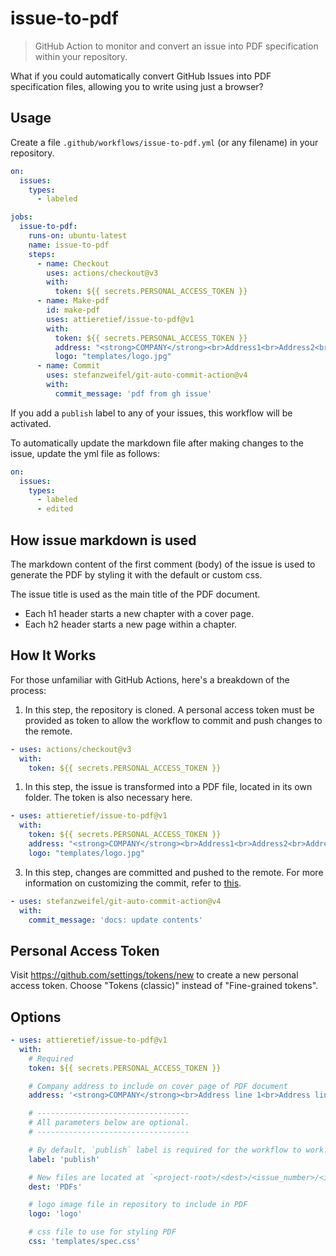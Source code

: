 # issue-to-pdf
> GitHub Action to monitor and convert an issue into PDF specification within your repository.

What if you could automatically convert GitHub Issues into PDF specification files, allowing you to write using just a browser?

## Usage

Create a file `.github/workflows/issue-to-pdf.yml` (or any filename) in your repository.

```yml
on:
  issues:
    types:
      - labeled

jobs:
  issue-to-pdf:
    runs-on: ubuntu-latest
    name: issue-to-pdf
    steps:
      - name: Checkout
        uses: actions/checkout@v3
        with:
          token: ${{ secrets.PERSONAL_ACCESS_TOKEN }}
      - name: Make-pdf
        id: make-pdf
        uses: attieretief/issue-to-pdf@v1
        with:
          token: ${{ secrets.PERSONAL_ACCESS_TOKEN }}
          address: "<strong>COMPANY</strong><br>Address1<br>Address2<br>Address3<br>Address4<br>homepage"
          logo: "templates/logo.jpg"
      - name: Commit
        uses: stefanzweifel/git-auto-commit-action@v4
        with:
          commit_message: 'pdf from gh issue'
```

If you add a `publish` label to any of your issues, this workflow will be activated.

To automatically update the markdown file after making changes to the issue, update the yml file as follows:

```yml
on:
  issues:
    types:
      - labeled
      - edited
```

## How issue markdown is used

The markdown content of the first comment (body) of the issue is used to generate the PDF by styling it with the default or custom css.

The issue title is used as the main title of the PDF document.

- Each h1 header starts a new chapter with a cover page.
- Each h2 header starts a new page within a chapter.

## How It Works

For those unfamiliar with GitHub Actions, here's a breakdown of the process:

1. In this step, the repository is cloned. A personal access token must be provided as token to allow the workflow to commit and push changes to the remote.

```yml
- uses: actions/checkout@v3
  with:
    token: ${{ secrets.PERSONAL_ACCESS_TOKEN }}
```

1. In this step, the issue is transformed into a PDF file, located in its own folder. The token is also necessary here.

```yml
- uses: attieretief/issue-to-pdf@v1
  with:
    token: ${{ secrets.PERSONAL_ACCESS_TOKEN }}
    address: "<strong>COMPANY</strong><br>Address1<br>Address2<br>Address3<br>Address4<br>homepage"
    logo: "templates/logo.jpg"
```

3. In this step, changes are committed and pushed to the remote. For more information on customizing the commit, refer to [this](https://github.com/stefanzweifel/git-auto-commit-action).

```yml
- uses: stefanzweifel/git-auto-commit-action@v4
  with:
    commit_message: 'docs: update contents'
```

## Personal Access Token

Visit https://github.com/settings/tokens/new to create a new personal access token. Choose "Tokens (classic)" instead of "Fine-grained tokens".

## Options

```yml
- uses: attieretief/issue-to-pdf@v1
  with:
    # Required
    token: ${{ secrets.PERSONAL_ACCESS_TOKEN }}

    # Company address to include on cover page of PDF document
    address: '<strong>COMPANY</strong><br>Address line 1<br>Address line 2<br>Address line 3<br>Address line 4<br>Company web address'

    # ----------------------------------
    # All parameters below are optional.
    # ----------------------------------

    # By default, `publish` label is required for the workflow to work.
    label: 'publish'

    # New files are located at `<project-root>/<dest>/<issue_number>/<issue_number>.pdf`. (default: 'PDFs')
    dest: 'PDFs'

    # logo image file in repository to include in PDF
    logo: 'logo'

    # css file to use for styling PDF
    css: 'templates/spec.css'
```